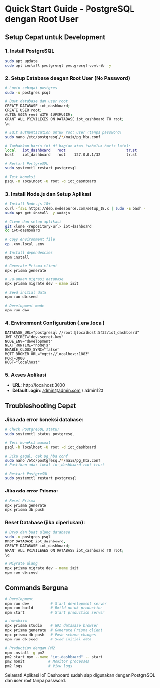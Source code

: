 # Quick Start Guide - PostgreSQL dengan Root User

## Setup Cepat untuk Development

### 1. Install PostgreSQL
```bash
sudo apt update
sudo apt install postgresql postgresql-contrib -y
```

### 2. Setup Database dengan Root User (No Password)
```bash
# Login sebagai postgres
sudo -u postgres psql

# Buat database dan user root
CREATE DATABASE iot_dashboard;
CREATE USER root;
ALTER USER root WITH SUPERUSER;
GRANT ALL PRIVILEGES ON DATABASE iot_dashboard TO root;
\q

# Edit authentication untuk root user (tanpa password)
sudo nano /etc/postgresql/*/main/pg_hba.conf

# Tambahkan baris ini di bagian atas (sebelum baris lain):
local   iot_dashboard   root                            trust
host    iot_dashboard   root    127.0.0.1/32            trust

# Restart PostgreSQL
sudo systemctl restart postgresql

# Test koneksi
psql -h localhost -U root -d iot_dashboard
```

### 3. Install Node.js dan Setup Aplikasi
```bash
# Install Node.js 18+
curl -fsSL https://deb.nodesource.com/setup_18.x | sudo -E bash -
sudo apt-get install -y nodejs

# Clone dan setup aplikasi
git clone <repository-url> iot-dashboard
cd iot-dashboard

# Copy environment file
cp .env.local .env

# Install dependencies
npm install

# Generate Prisma client
npx prisma generate

# Jalankan migrasi database
npx prisma migrate dev --name init

# Seed initial data
npm run db:seed

# Development mode
npm run dev
```

### 4. Environment Configuration (.env.local)
```env
DATABASE_URL="postgresql://root:@localhost:5432/iot_dashboard"
JWT_SECRET="dev-secret-key"
NODE_ENV="development"
NEXT_RUNTIME="nodejs"
ENABLE_CLOUD_SYNC="false"
MQTT_BROKER_URL="mqtt://localhost:1883"
PORT=3000
HOST="localhost"
```

### 5. Akses Aplikasi
- **URL**: http://localhost:3000
- **Default Login**: admin@admin.com / admin123

## Troubleshooting Cepat

### Jika ada error koneksi database:
```bash
# Check PostgreSQL status
sudo systemctl status postgresql

# Test koneksi manual
psql -h localhost -U root -d iot_dashboard

# Jika gagal, cek pg_hba.conf
sudo nano /etc/postgresql/*/main/pg_hba.conf
# Pastikan ada: local iot_dashboard root trust

# Restart PostgreSQL
sudo systemctl restart postgresql
```

### Jika ada error Prisma:
```bash
# Reset Prisma
npx prisma generate
npx prisma db push
```

### Reset Database (jika diperlukan):
```bash
# Drop dan buat ulang database
sudo -u postgres psql
DROP DATABASE iot_dashboard;
CREATE DATABASE iot_dashboard;
GRANT ALL PRIVILEGES ON DATABASE iot_dashboard TO root;
\q

# Migrate ulang
npx prisma migrate dev --name init
npm run db:seed
```

## Commands Berguna

```bash
# Development
npm run dev          # Start development server
npm run build        # Build untuk production  
npm start            # Start production server

# Database
npx prisma studio    # GUI database browser
npx prisma generate  # Generate Prisma client
npx prisma db push   # Push schema changes
npm run db:seed      # Seed initial data

# Production dengan PM2
npm install -g pm2
pm2 start npm --name "iot-dashboard" -- start
pm2 monit           # Monitor processes
pm2 logs            # View logs
```

Selamat! Aplikasi IoT Dashboard sudah siap digunakan dengan PostgreSQL dan user root tanpa password.